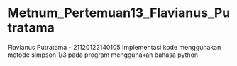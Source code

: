 # Metnum_Pertemuan13_Flavianus_Putratama
Flavianus Putratama - 21120122140105
Implementasi kode menggunakan metode simpson 1/3 pada program menggunakan bahasa python
